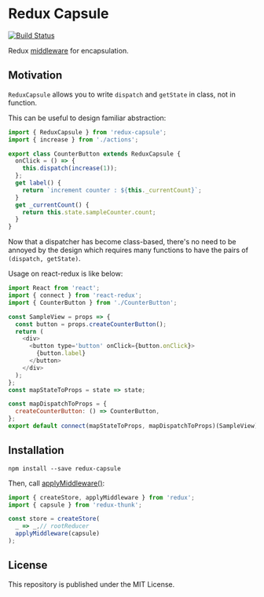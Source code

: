 # Redux Capsule

[![Build Status](https://travis-ci.org/x7c1/redux-capsule.svg?branch=master)](https://travis-ci.org/x7c1/redux-capsule)

Redux [middleware](https://redux.js.org/docs/advanced/Middleware.html) for encapsulation.

## Motivation

`ReduxCapsule` allows you to write `dispatch` and `getState` in class, not in function.

This can be useful to design familiar abstraction:

```js
import { ReduxCapsule } from 'redux-capsule';
import { increase } from './actions';

export class CounterButton extends ReduxCapsule {
  onClick = () => {
    this.dispatch(increase(1));
  };
  get label() {
    return `increment counter : ${this._currentCount}`;
  }
  get _currentCount() {
    return this.state.sampleCounter.count;
  }
}
```

Now that a dispatcher has become class-based, there's no need to be annoyed by the design which requires many functions to have the pairs of `(dispatch, getState)`.

Usage on react-redux is like below:

```js
import React from 'react';
import { connect } from 'react-redux';
import { CounterButton } from './CounterButton';

const SampleView = props => {
  const button = props.createCounterButton();
  return (
    <div>
      <button type='button' onClick={button.onClick}>
        {button.label}
      </button>
    </div>
  );
};
const mapStateToProps = state => state;

const mapDispatchToProps = {
  createCounterButton: () => CounterButton,
};
export default connect(mapStateToProps, mapDispatchToProps)(SampleView);
```

## Installation

```
npm install --save redux-capsule
```

Then, call [applyMiddleware()](https://redux.js.org/docs/api/applyMiddleware.html):

```js
import { createStore, applyMiddleware } from 'redux';
import { capsule } from 'redux-thunk';

const store = createStore(
  _ => _,// rootReducer
  applyMiddleware(capsule)
);
```

## License

This repository is published under the MIT License.
